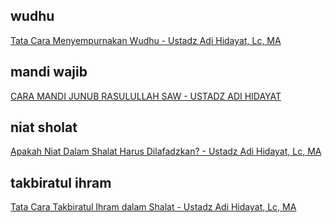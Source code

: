 ## wudhu

[Tata Cara Menyempurnakan Wudhu - Ustadz Adi Hidayat, Lc, MA](https://www.youtube.com/watch?v=WiluRYCucMo)

## mandi wajib

[CARA MANDI JUNUB RASULULLAH SAW - USTADZ ADI HIDAYAT](https://www.youtube.com/watch?v=hN3Xpwosrek)

## niat sholat

[Apakah Niat Dalam Shalat Harus Dilafadzkan? - Ustadz Adi Hidayat, Lc, MA](https://www.youtube.com/watch?v=hAGWNYh0bCk)

## takbiratul ihram

[Tata Cara Takbiratul Ihram dalam Shalat - Ustadz Adi Hidayat, Lc, MA](https://www.youtube.com/watch?v=W7BJB_kOFb8)

